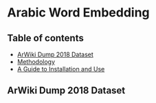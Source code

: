 # Arabic Word Embedding



## Table of contents
* [ArWiki Dump 2018 Dataset](#arWiki-dump-2018-dataset)
* [Methodology](#methodology)
* [A Guide to Installation and Use](#a-guide-to-installation-and-use)

## ArWiki Dump 2018 Dataset
